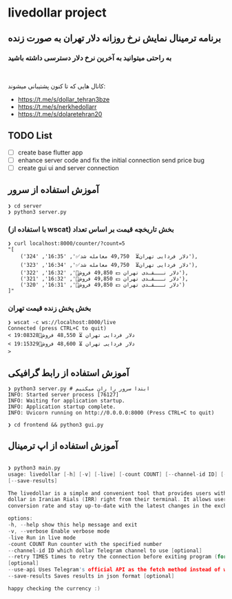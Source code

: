 # livedollar project

## برنامه ترمینال نمایش نرخ روزانه دلار تهران به صورت زنده

### به راحتی میتوانید به آخرین نرخ دلار دسترسی داشته باشید

<br/>

کانال هایی که تا کنون پشتیبانی میشوند:

- https://t.me/s/dollar_tehran3bze
- https://t.me/s/nerkhedollarr
- https://t.me/s/dolaretehran20

## TODO List

- [ ] create base flutter app
- [ ] enhance server code and fix the initial connection send price bug
- [ ] create gui ui and server connection

## آموزش استفاده از سرور

```
❯ cd server
❯ python3 server.py
```

### (با استفاده از wscat) بخش تاریخچه قیمت بر اساس تعداد

```
❯ curl localhost:8000/counter/?count=5
"[
    ('دلار فردایی تهران⏳  49,750 معامله شد✅', '16:35', '324'),
    ('دلار فردایی تهران⏳  49,750 معامله شد✅', '16:34', '323'),
    ('دلار نـــقـدی تهران 💵 49,850 فروش🔴', '16:32', '322'),
    ('دلار نـــقـدی تهران 💵 49,850 فروش🔴', '16:32', '321'),
    ('دلار نـــقـدی تهران 💵 49,850 فروش🔴', '16:31', '320')
]"
```

### بخش پخش زنده قیمت تهران

```
❯ wscat -c ws://localhost:8000/live
Connected (press CTRL+C to quit)
< دلار فردایی تهران ⏳ 48,550 فروش🔴19:08328
< دلار فردایی تهران ⏳ 48,600 فروش🔴19:15329
>
```

## آموزش استفاده از رابط گرافیکی

```shell
❯ python3 server.py # ابتدا سرور را ران میکنیم
INFO: Started server process [76127]
INFO: Waiting for application startup.
INFO: Application startup complete.
INFO: Uvicorn running on http://0.0.0.0:8000 (Press CTRL+C to quit)

❯ cd frontend && python3 gui.py

```

## آموزش استفاده از اپ ترمینال

```c

❯ python3 main.py
usage: livedollar [-h] [-v] [-live] [-count COUNT] [--channel-id ID] [--retry TIMES] [--use-api]
[--save-results]

The livedollar is a simple and convenient tool that provides users with the live exchange rate of the US
dollar in Iranian Rials (IRR) right from their terminal. It allows users to quickly check the current
conversion rate and stay up-to-date with the latest changes in the exchange market.

options:
-h, --help show this help message and exit
-v, --verbose Enable verbose mode
-live Run in live mode
-count COUNT Run counter with the specified number
--channel-id ID which dollar Telegram channel to use [optional]
--retry TIMES times to retry the connection before exiting program (for slow networks default:5 )
[optional]
--use-api Uses Telegram's official API as the fetch method instead of web scrape [optional]
--save-results Saves results in json format [optional]

happy checking the currency :)

```
